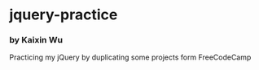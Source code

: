 # jquery-practice
### by Kaixin Wu
Practicing my jQuery by duplicating some projects form FreeCodeCamp
